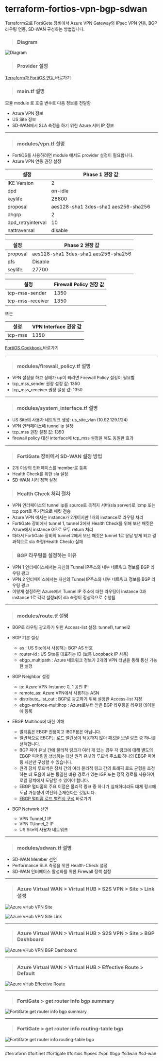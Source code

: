 # terraform-fortios-vpn-bgp-sdwan
Terraform으로 FortiGete 장비에서 Azure VPN Gateway와 IPsec VPN 연동, BGP 라우팅 연동, SD-WAN 구성하는 방법입니다.

> ### Diagram
![Diagram](./img/diagram.png "Diagram")

> ### Provider 설정

[ Terraform과 FortiOS 연동 ](https://github.com/20eung/terraform-fortios-howto) 바로가기


> ### main.tf 설명

모듈 module 로 호출
변수로 다음 정보를 전달함

* Azure VPN 정보
* US Site 정보
* SD-WAN에서 SLA 측정을 하기 위한 Azure 서버 IP 정보

---
> ### modules/vpn.tf 설명

* FortiOS를 사용하려면 module 에서도 provider 설정이 필요합니다.
* Azure VPN 연동 권장 설정

|설정|Phase 1 권장 값|
|----|--------------|
|IKE Version|2|
|dpd|on-idle|
|keylife|28800|
|proposal|aes128-sha1 3des-sha1 aes256-sha256|
|dhgrp|2|
|dpd_retryinterval|10|
|nattraversal|disable|

|설정|Phase 2 권장 값|
|----|--------------|
|proposal|aes128-sha1 3des-sha1 aes256-sha256|
|pfs|Disable|
|keylife|27700|

|설정|Firewall Policy 권장 값|
|----|----------------------|
|tcp-mss-sender|1350|
|tcp-mss-receiver|1350|

또는

|설정|VPN Interface 권장 값|
|----|--------------------|
|tcp-mss|1350|


[ FortiOS Cookbook ](https://docs.fortinet.com/document/fortigate/6.2.11/cookbook/255100/ipsec-vpn-to-azure) 바로가기

---
> ### modules/firewall_policy.tf 설명

* VPN 설정을 하고 상태가 up이 되려면 Firewall Policy 설정이 필요함
* tcp_mss_sender 권장 설정 값: 1350
* tcp_mss_receiver 권장 설정 값: 1350

---
> ### modules/system_interface.tf 설명

* US Site의 사용자 네트워크 생성: us_site_vlan (10.92.129.1/24)
* VPN 인터페이스에 tunnel ip 설정
* tcp_mss 권장 설정 값: 1350
* firewall policy 대신 interface에 tcp_mss 설정을 해도 동일한 효과

---
> ### FortiGate 장비에서 SD-WAN 설정 방법

* 2개 이상의 인터페이스를 member로 등록
* Health Check를 위한 sla 설정
* SD-WAN 처리 정책 설정


> ### Health Check 처리 절차

* VPN 인터페이스의 tunnel ip를 source로 목적지 서버(sla server)로 icmp 또는 tcp port로 주기적으로 패킷 전송
* Azure VPN 에서는 instance가 2개이지만 1개의 instance로 라우팅 처리
* FortiGate 장비에서 tunnel 1, tunnel 2에서 Health Check를 위해 보낸 패킷은 Azure에서 instance 0으로 모두 return 처리
* 따라서 FortiGate 장비의 tunnel 2에서 보낸 패킷은 tunnel 1로 응답 받게 되고 결과적으로 sla 측정(Health Check) 실패

> ### BGP 라우팅을 설정하는 이유

* VPN 1 인터페이스에서는 자신의 Tunnel IP주소와 내부 네트워크 정보를 BGP 라우팅 광고
* VPN 2 인터페이스에서는 자신의 Tunnel IP주소와 내부 네트워크 정보를 BGP 라우팅 광고
* 이렇게 설정하면 Azure에서 Tunnel IP 주소에 대한 라우팅이 instance 0과 instance 1로 각각 설정되어 sla 측정이 정상적으로 수행됨

---
> ### modules/route.tf 설명

* BGP로 라우팅 광고하기 위한 Access-list 설정: tunnel1, tunnel2
* BGP 기본 설정
  * as : US Site에서 사용하는 BGP AS 번호
  * router-id : US Site를 대표하는 ID (보통 Loopback IP 사용)
  * ebgp_multipath : Azure 네트워크 정보가 2개의 VPN 터널을 통해 통신 가능한 설정

* BGP Neighbor 설정
  * ip: Azure VPN Instance 0, 1 공인 IP
  * remote_as: Azure VPN에서 사용하는 ASN
  * distribute_list_out : BGP로 광고하기 위해 설정한 Access-list 지정
  * ebgp-enforce-multihop : Azure로부터 받은 BGP 라우팅을 라우팅 테이블에 등록

* EBGP Multihop에 대한 이해
  * 멀티홉은 EBGP 전용이고 IBGP용은 아닙니다.
  * 일반적으로 EBGP는 로드 밸런싱이 작동하지 않아 패킷을 보낼 링크 중 하나를 선택합니다.
  * BGP 피어 유닛 간에 물리적 링크가 여러 개 있는 경우 각 링크에 대해 별도의 EBGP 피어링을 생성하는 대신 원격 유닛의 루프백 주소로 하나의 EBGP 피어링 세션만 구성할 수 있습니다.   
  * 원격 장치 루프백은 장치 간의 여러 물리적 링크 간의 트래픽 로드 균형을 조정하는 데 도움이 되는 동일한 비용 경로가 있는 IGP 또는 정적 경로를 사용하여 로컬 장치에서 도달할 수 있어야 합니다.
  * EBGP 멀티홉의 주요 이점은 물리적 링크 중 하나가 실패하더라도 대체 링크에 도달 가능성이 여전히 존재한다는 것입니다.
  * [EBGP 멀티홉 로드 밸런싱 구성](https://community.fortinet.com/t5/FortiGate/Technical-Tip-Configuring-EBGP-Multihop-Load-Balancing/ta-p/197208) 바로가기

* BGP Network 선언
  * VPN Tunnel_1 IP
  * VPN TUnnel_2 IP
  * US Site의 사용자 네트워크

---
> ### modules/sdwan.tf 설명

* SD-WAN Member 선언
* Performance SLA 측정을 위한 Health-Check 설정
* SD-WAN 인터페이스 활성화를 위한 Firewall 정책 설정

---
> ### Azure Virtual WAN > Virtual HUB > S2S VPN > Site > Link 설정
![Azure vHub VPN Site](./img/az-vhub-vpn-site.png "Azure vHub VPN Site")

![Azure vHub VPN Site Link](./img/az-vhub-vpn-site-link.png "Azure vHub VPN Site Link")

---
> ### Azure Virtual WAN > Virtual HUB > S2S VPN > Site > BGP Dashboard
![Azure vHub VPN BGP Dashboard](./img/az-vhub-vpn-site-bgp-dashboard.png "Azure vHub VPN BGP Dashboard")

---
> ### Azure Virtual WAN > Virtual HUB > Effective Route > Default
![Azure vHub Effective Route](./img/az-vhub-effective-route-default.png "Azure vHub Effective Route")


---
> ### FortiGate > get router info bgp summary
![FortiGate get router info bgp summary](./img/fg-get-router-info-bgp-summary.png "FortiGate get router info bgp summary")

---
> ### FortiGate > get router info routing-table bgp
![FortiGate get router info routing-table bgp](./img/fg-get-router-info-routing-table-bgp.png "FortiGate get router info routing-table bgp")

---
#terraform #fortinet #fortigate #fortios #ipsec #vpn #bgp #sdwan #sd-wan
